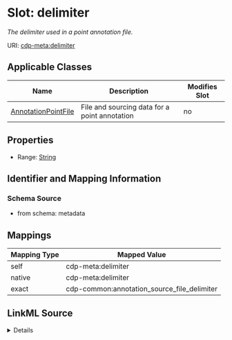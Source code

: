 

# Slot: delimiter


_The delimiter used in a point annotation file._



URI: [cdp-meta:delimiter](metadatadelimiter)



<!-- no inheritance hierarchy -->





## Applicable Classes

| Name | Description | Modifies Slot |
| --- | --- | --- |
| [AnnotationPointFile](AnnotationPointFile.md) | File and sourcing data for a point annotation |  no  |







## Properties

* Range: [String](String.md)





## Identifier and Mapping Information







### Schema Source


* from schema: metadata




## Mappings

| Mapping Type | Mapped Value |
| ---  | ---  |
| self | cdp-meta:delimiter |
| native | cdp-meta:delimiter |
| exact | cdp-common:annotation_source_file_delimiter |




## LinkML Source

<details>
```yaml
name: delimiter
description: The delimiter used in a point annotation file.
from_schema: metadata
exact_mappings:
- cdp-common:annotation_source_file_delimiter
rank: 1000
ifabsent: string(,)
alias: delimiter
owner: AnnotationPointFile
domain_of:
- AnnotationPointFile
range: string
inlined: true
inlined_as_list: true

```
</details>
